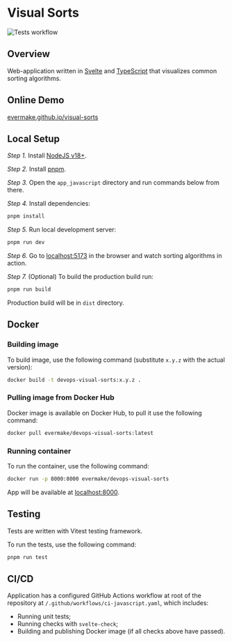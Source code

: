 # Visual Sorts

![Tests workflow](https://github.com/evermake/iu_devops/actions/workflows/ci-javascript.yaml/badge.svg)

## Overview

Web-application written in [Svelte](https://svelte.dev) and [TypeScript](https://www.typescriptlang.org/) that visualizes common sorting algorithms.

## Online Demo

[evermake.github.io/visual-sorts](https://evermake.github.io/visual-sorts)

## Local Setup

_Step 1._ Install [NodeJS v18+](https://nodejs.org/en).

_Step 2._ Install [pnpm](https://pnpm.io/installation).

_Step 3._ Open the `app_javascript` directory and run commands below from there.

_Step 4._ Install dependencies:

```sh
pnpm install
```

_Step 5._ Run local development server:

```sh
pnpm run dev
```

_Step 6._ Go to [localhost:5173](http://localhost:5173) in the browser and watch sorting algorithms in action.

_Step 7._ (Optional) To build the production build run:

```sh
pnpm run build
```

Production build will be in `dist` directory.

## Docker

### Building image

To build image, use the following command (substitute `x.y.z` with the actual version):

```sh
docker build -t devops-visual-sorts:x.y.z .
```

### Pulling image from Docker Hub

Docker image is available on Docker Hub, to pull it use the following command:

```sh
docker pull evermake/devops-visual-sorts:latest
```

### Running container

To run the container, use the following command:

```sh
docker run -p 8000:8000 evermake/devops-visual-sorts
```

App will be available at [localhost:8000](http://localhost:8000).

## Testing

Tests are written with Vitest testing framework.

To run the tests, use the following command:

```sh
pnpm run test
```

## CI/CD

Application has a configured GitHub Actions workflow at root of the repository at `/.github/workflows/ci-javascript.yaml`, which includes:

- Running unit tests;
- Running checks with `svelte-check`;
- Building and publishing Docker image (if all checks above have passed).
